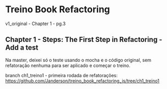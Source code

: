 # Treino Book Refactoring

v1_original - Chapter 1 - pg.3

## Chapter 1 - Steps: The First Step in Refactoring - Add a test

Na master, deixei só o teste usando o mocha e o código original, sem refatoração nenhuma para ser aplicado e começar o treino.


branch ch1_treino1 - primeira rodada de refatorações: https://github.com/Janderson/treino_book_refactoring_js/tree/ch1_treino1
